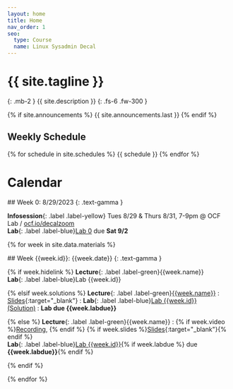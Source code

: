 ```yaml
---
layout: home
title: Home
nav_order: 1
seo:
  type: Course
  name: Linux Sysadmin Decal
---
```


# {{ site.tagline }}
{: .mb-2 }
{{ site.description }}
{: .fs-6 .fw-300 }

{% if site.announcements %}
{{ site.announcements.last }}
{% endif %}

## Weekly Schedule
{% for schedule in site.schedules %}
{{ schedule }}
{% endfor %}

# Calendar

<div class="module" markdown="1">
## Week 0: 8/29/2023
{: .text-gamma }

**Infosession**{: .label .label-yellow} Tues 8/29 & Thurs 8/31, 7-9pm @ OCF Lab / [ocf.io/decalzoom](https://ocf.io/decalzoom)
<br />
**Lab**{: .label .label-blue}[Lab 0](lab0) due **Sat 9/2**
</div>



{% for week in site.data.materials %}
<div class="module" markdown="1">
## Week {{week.id}}: {{week.date}}
{: .text-gamma }

{% if week.hidelink %}
**Lecture**{: .label .label-green}{{week.name}} <br />
**Lab**{: .label .label-blue}Lab {{week.id}}

{% elsif week.solutions %}
**Lecture**{: .label .label-green}[{{week.name}}]({{week.video}}) 
    : [Slides]({{week.slides}}){:target="_blank"}
: **Lab**{: .label .label-blue}[Lab {{week.id}}](labs/b{{week.id}}) &nbsp; &nbsp; [(Solution)]({{week.solutions}})
    : **Lab due {{week.labdue}}**

{% else %}
**Lecture**{: .label .label-green}{{week.name}} : {% if week.video %}[Recording]({{week.video}}), {% endif %} {% if week.slides %}[Slides]({{week.slides}}){:target="_blank"}{% endif %}<br />
**Lab**{: .label .label-blue}[Lab {{week.id}}](labs/{{week.id}}){% if week.labdue %} due **{{week.labdue}}**{% endif %}

{% endif %}
</div>
{% endfor %}
